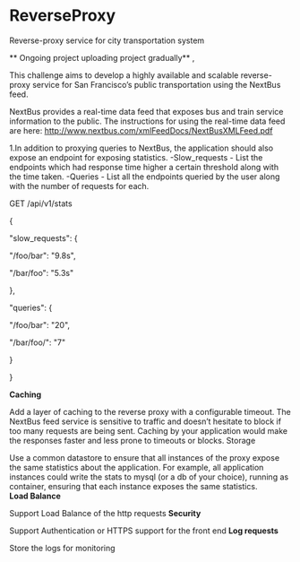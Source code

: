 # ReverseProxy

Reverse-proxy service for city transportation system

** Ongoing project uploading project gradually** ,

This challenge aims to develop a highly available and scalable reverse-proxy service for San Francisco’s public transportation using the NextBus feed.

NextBus provides a real-time data feed that exposes bus and train service information to the public. The instructions for using the real-time data feed are here: http://www.nextbus.com/xmlFeedDocs/NextBusXMLFeed.pdf

1.In addition to proxying queries to NextBus, the application should also expose an endpoint for exposing statistics. -Slow_requests - List the endpoints which had response time higher a certain threshold along with the time taken. -Queries - List all the endpoints queried by the user along with the number of requests for each.

GET /api/v1/stats

{

 "slow_requests": {

   "/foo/bar": "9.8s",

   "/bar/foo": "5.3s"

 },

 "queries": {

   "/foo/bar": "20",

   "/bar/foo/": "7"

 }

}<br/>

**Caching**

Add a layer of caching to the reverse proxy with a configurable timeout. 
The NextBus feed service is sensitive to traffic and doesn’t hesitate to block if 
too many requests are being sent. 
Caching by your application would make the responses faster and less prone to timeouts or blocks.
Storage

Use a common datastore to ensure that all instances of the proxy expose the same statistics about the application.
For example, all application instances could write the stats to mysql (or a db of your choice), 
running as container, 
ensuring that each instance exposes the same statistics.<br/>
**Load Balance**

Support Load Balance of the http requests
**Security**<br/>

Support Authentication or HTTPS support for the front end
**Log requests**<br/>

Store the logs for monitoring
